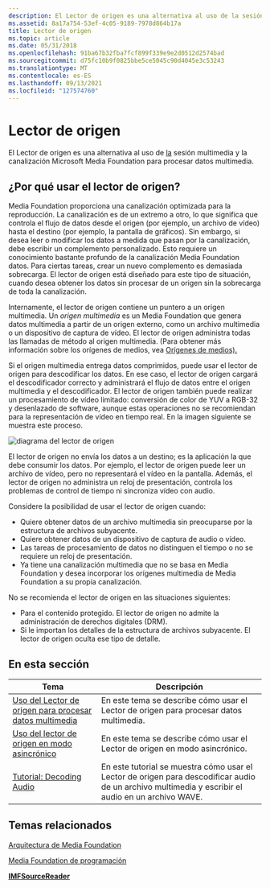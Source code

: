 ```yaml
---
description: El Lector de origen es una alternativa al uso de la sesión multimedia y la canalización Microsoft Media Foundation para procesar datos multimedia.
ms.assetid: 8a17a754-53ef-4c05-9189-7978d864b17a
title: Lector de origen
ms.topic: article
ms.date: 05/31/2018
ms.openlocfilehash: 91ba67b32fba7fcf899f339e9e2d0512d2574bad
ms.sourcegitcommit: d75fc10b9f0825bbe5ce5045c90d4045e3c53243
ms.translationtype: MT
ms.contentlocale: es-ES
ms.lasthandoff: 09/13/2021
ms.locfileid: "127574760"
---
```

# <a name="source-reader"></a>Lector de origen

El Lector de origen es una alternativa al uso de [la](media-session.md) sesión multimedia y la canalización Microsoft Media Foundation para procesar datos multimedia.

## <a name="why-use-the-source-reader"></a>¿Por qué usar el lector de origen?

Media Foundation proporciona una canalización optimizada para la reproducción. La canalización es de un extremo a otro, lo que significa que controla el flujo de datos desde el origen (por ejemplo, un archivo de vídeo) hasta el destino (por ejemplo, la pantalla de gráficos). Sin embargo, si desea leer o modificar los datos a medida que pasan por la canalización, debe escribir un complemento personalizado. Esto requiere un conocimiento bastante profundo de la canalización Media Foundation datos. Para ciertas tareas, crear un nuevo complemento es demasiada sobrecarga. El lector de origen está diseñado para este tipo de situación, cuando desea obtener los datos sin procesar de un origen sin la sobrecarga de toda la canalización.

Internamente, el lector de origen contiene un puntero a un origen multimedia. Un *origen multimedia* es un Media Foundation que genera datos multimedia a partir de un origen externo, como un archivo multimedia o un dispositivo de captura de vídeo. El lector de origen administra todas las llamadas de método al origen multimedia. (Para obtener más información sobre los orígenes de medios, vea [Orígenes de medios).](media-sources.md)

Si el origen multimedia entrega datos comprimidos, puede usar el lector de origen para descodificar los datos. En ese caso, el lector de origen cargará el descodificador correcto y administrará el flujo de datos entre el origen multimedia y el descodificador. El lector de origen también puede realizar un procesamiento de vídeo limitado: conversión de color de YUV a RGB-32 y desenlazado de software, aunque estas operaciones no se recomiendan para la representación de vídeo en tiempo real. En la imagen siguiente se muestra este proceso.

![diagrama del lector de origen](images/sourcereader.png)

El lector de origen no envía los datos a un destino; es la aplicación la que debe consumir los datos. Por ejemplo, el lector de origen puede leer un archivo de vídeo, pero no representará el vídeo en la pantalla. Además, el lector de origen no administra un reloj de presentación, controla los problemas de control de tiempo ni sincroniza vídeo con audio.

Considere la posibilidad de usar el lector de origen cuando:

-   Quiere obtener datos de un archivo multimedia sin preocuparse por la estructura de archivos subyacente.
-   Quiere obtener datos de un dispositivo de captura de audio o vídeo.
-   Las tareas de procesamiento de datos no distinguen el tiempo o no se requiere un reloj de presentación.
-   Ya tiene una canalización multimedia que no se basa en Media Foundation y desea incorporar los orígenes multimedia de Media Foundation a su propia canalización.

No se recomienda el lector de origen en las situaciones siguientes:

-   Para el contenido protegido. El lector de origen no admite la administración de derechos digitales (DRM).
-   Si le importan los detalles de la estructura de archivos subyacente. El lector de origen oculta ese tipo de detalle.

## <a name="in-this-section"></a>En esta sección



| Tema                                                                                                        | Descripción                                                                                                                       |
|--------------------------------------------------------------------------------------------------------------|-----------------------------------------------------------------------------------------------------------------------------------|
| [Uso del Lector de origen para procesar datos multimedia](processing-media-data-with-the-source-reader.md)<br/> | En este tema se describe cómo usar el Lector de origen para procesar datos multimedia.<br/>                                               |
| [Uso del lector de origen en modo asincrónico](using-the-source-reader-in-asynchronous-mode.md)<br/>  | En este tema se describe cómo usar el Lector de origen en modo asincrónico.<br/>                                                |
| [Tutorial: Decoding Audio](tutorial--decoding-audio.md)<br/>                                          | En este tutorial se muestra cómo usar el Lector de origen para descodificar audio de un archivo multimedia y escribir el audio en un archivo WAVE.<br/> |



 

## <a name="related-topics"></a>Temas relacionados

<dl> <dt>

[Arquitectura de Media Foundation](media-foundation-architecture.md)
</dt> <dt>

[Media Foundation de programación](media-foundation-programming-guide.md)
</dt> <dt>

[**IMFSourceReader**](/windows/desktop/api/mfreadwrite/nn-mfreadwrite-imfsourcereader)
</dt> </dl>

 

 




